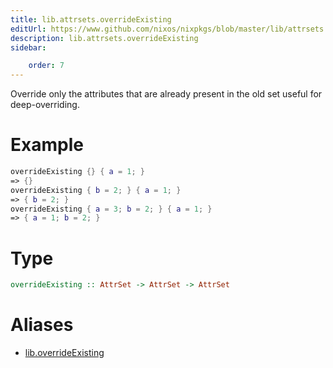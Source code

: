 ```yaml
---
title: lib.attrsets.overrideExisting
editUrl: https://www.github.com/nixos/nixpkgs/blob/master/lib/attrsets.nix#L1127C5
description: lib.attrsets.overrideExisting
sidebar:

    order: 7
---
```


Override only the attributes that are already present in the old set
useful for deep-overriding.

# Example

```nix
overrideExisting {} { a = 1; }
=> {}
overrideExisting { b = 2; } { a = 1; }
=> { b = 2; }
overrideExisting { a = 3; b = 2; } { a = 1; }
=> { a = 1; b = 2; }
```

# Type

```haskell
overrideExisting :: AttrSet -> AttrSet -> AttrSet
```


# Aliases

- [lib.overrideExisting](./reference/lib/lib-overrideExisting)


